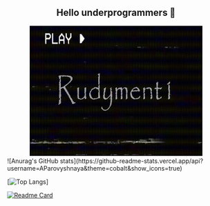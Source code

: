 <div align="center">
  
  ## Hello underprogrammers 👋
  
  <img src="fotor-video_remover_object-preview-20240912211719.gif" width="400" height="300"/>
  
</div>
![Anurag's GitHub stats](https://github-readme-stats.vercel.app/api?username=AParovyshnaya&theme=cobalt&show_icons=true)

[![Top Langs](https://github-readme-stats.vercel.app/api/top-langs/?username=anuraghazra&layout=compact)]

[![Readme Card](https://github-readme-stats.vercel.app/api/pin/?username=anuraghazra&repo=github-readme-stats)](https://github.com/anuraghazra/github-readme-stats)
